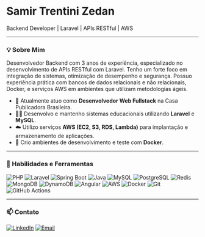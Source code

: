 # Samir Trentini Zedan

Backend Developer | Laravel | APIs RESTful | AWS

---

### 💡 Sobre Mim

Desenvolvedor Backend com 3 anos de experiência, especializado no desenvolvimento de APIs RESTful com Laravel. Tenho um forte foco em integração de sistemas, otimização de desempenho e segurança. Possuo experiência prática com bancos de dados relacionais e não relacionais, Docker, e serviços AWS em ambientes que utilizam metodologias ágeis.

- 🔭 Atualmente atuo como **Desenvolvedor Web Fullstack** na Casa Publicadora Brasileira.
- 👨‍💻 Desenvolvo e mantenho sistemas educacionais utilizando **Laravel** e **MySQL**.
- ☁️ Utilizo serviços **AWS (EC2, S3, RDS, Lambda)** para implantação e armazenamento de aplicações.
- 🐳 Crio ambientes de desenvolvimento e teste com **Docker**.

---

### 🚀 Habilidades e Ferramentas

<div>
  <img src="https://img.shields.io/badge/PHP-777BB4?logo=php&logoColor=white" alt="PHP"/>
  
  <img src="https://img.shields.io/badge/Laravel-FF2D20?logo=laravel&logoColor=white" alt="Laravel"/>
  
  <img src="https://img.shields.io/badge/Spring Boot-6CB52D?logo=spring&logoColor=white" alt="Spring Boot"/>
 
  <img src="https://img.shields.io/badge/Java-3A75B0?logo=java&logoColor=white" alt="Java"/>
  
  <img src="https://img.shields.io/badge/MySQL-4479A1?logo=mysql&logoColor=white" alt="MySQL"/>
  
  <img src="https://img.shields.io/badge/PostgreSQL-4169E1?logo=postgresql&logoColor=white" alt="PostgreSQL"/>
  
  <img src="https://img.shields.io/badge/Redis-DC382D?logo=redis&logoColor=white" alt="Redis"/>
  
  <img src="https://img.shields.io/badge/MongoDB-0B684A?logo=mongodb&logoColor=white" alt="MongoDB"/>

  <img src="https://img.shields.io/badge/DynamoDB-4053D6?logo=amazondynamodb&logoColor=white" alt="DynamoDB"/>

  <img src="https://img.shields.io/badge/Angular-DD0031?logo=angular&logoColor=white" alt="Angular"/>
  
  <img src="https://img.shields.io/badge/AWS-232F3E?logo=amazon-aws&logoColor=white" alt="AWS"/>
  
  <img src="https://img.shields.io/badge/Docker-2496ED?logo=docker&logoColor=white" alt="Docker"/>
  
  <img src="https://img.shields.io/badge/Git-F05032?logo=git&logoColor=white" alt="Git"/>
  
  <img src="https://img.shields.io/badge/GitHub%20Actions-2088FF?logo=githubactions&logoColor=white" alt="GitHub Actions"/>
</div>

---

### 📫 Contato

<a href="https://www.linkedin.com/in/samir-trentini-zedan/" target="_blank"><img src="https://img.shields.io/badge/LinkedIn-0077B5?logo=linkedin&logoColor=white" alt="LinkedIn"/></a>
<a href="mailto:contato@samirdev.com.br" target="_blank"><img src="https://img.shields.io/badge/Email-D14836?logo=gmail&logoColor=white" alt="Email"/></a>
